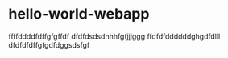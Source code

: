 # hello-world-webapp
ffffddddfdffgfgffdf
dfdfdsdsdhhhfgfjjjggg
ffdfdfddddddghgdfdlll
dfdfdfdffgfgdfdggsdsfgf
